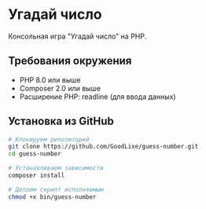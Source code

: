 # Угадай число

Консольная игра "Угадай число" на PHP.

## Требования окружения
- PHP 8.0 или выше
- Composer 2.0 или выше
- Расширение PHP: readline (для ввода данных)

## Установка из GitHub

```bash
# Клонируем репозиторий
git clone https://github.com/GoodLixe/guess-number.git
cd guess-number

# Устанавливаем зависимости
composer install

# Делаем скрипт исполняемым
chmod +x bin/guess-number